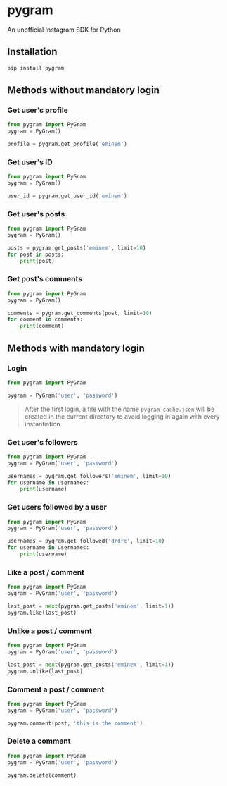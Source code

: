 # pygram
An unofficial Instagram SDK for Python

## Installation
```bash
pip install pygram
```

## Methods without mandatory login
### Get user's profile
```python
from pygram import PyGram
pygram = PyGram()

profile = pygram.get_profile('eminem')
```

### Get user's ID
```python
from pygram import PyGram
pygram = PyGram()

user_id = pygram.get_user_id('eminem')
```

### Get user's posts
```python
from pygram import PyGram
pygram = PyGram()

posts = pygram.get_posts('eminem', limit=10)
for post in posts:
    print(post)
```

### Get post's comments
```python
from pygram import PyGram
pygram = PyGram()

comments = pygram.get_comments(post, limit=10)
for comment in comments:
    print(comment)
```

## Methods with mandatory login
### Login
```python
from pygram import PyGram

pygram = PyGram('user', 'password')
```
> After the first login, a file with the name `pygram-cache.json` will be created in the current directory to avoid logging in again with every instantiation.

### Get user's followers
```python
from pygram import PyGram
pygram = PyGram('user', 'password')

usernames = pygram.get_followers('eminem', limit=10)
for username in usernames:
    print(username)
```

### Get users followed by a user
```python
from pygram import PyGram
pygram = PyGram('user', 'password')

usernames = pygram.get_followed('drdre', limit=10)
for username in usernames:
    print(username)
```

### Like a post / comment
```python
from pygram import PyGram
pygram = PyGram('user', 'password')

last_post = next(pygram.get_posts('eminem', limit=1))
pygram.like(last_post)
```

### Unlike a post / comment
```python
from pygram import PyGram
pygram = PyGram('user', 'password')

last_post = next(pygram.get_posts('eminem', limit=1))
pygram.unlike(last_post)
```

### Comment a post / comment
```python
from pygram import PyGram
pygram = PyGram('user', 'password')

pygram.comment(post, 'this is the comment')
```

### Delete a comment
```python
from pygram import PyGram
pygram = PyGram('user', 'password')

pygram.delete(comment)
```
